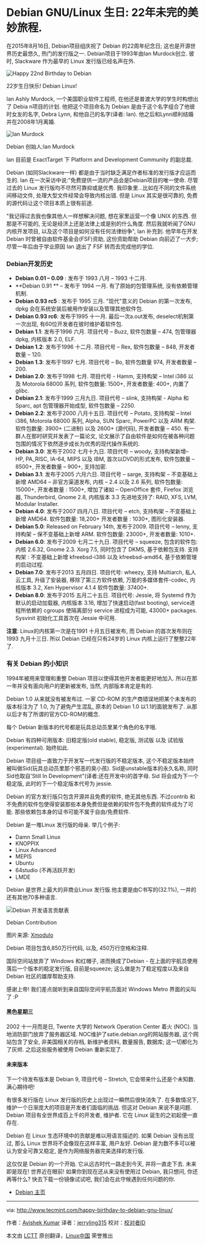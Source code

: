 Debian GNU/Linux 生日: 22年未完的美妙旅程.
================================================================================
在2015年8月16日, Debian项目组庆祝了 Debian 的22周年纪念日; 这也是开源世界历史最悠久, 热门的发行版之一. Debian项目于1993年由Ian Murdock创立. 彼时,  Slackware 作为最早的 Linux 发行版已经名声在外.

![Happy 22nd Birthday to Debian](http://www.tecmint.com/wp-content/uploads/2014/08/Debian-22nd-Birthday.png)

22岁生日快乐! Debian Linux!

Ian Ashly Murdock, 一个美国职业软件工程师, 在他还是普渡大学的学生时构想出了 Debia n项目的计划. 他把这个项目命名为 Debian 是由于这个名字组合了他彼时女友的名字, Debra Lynn, 和他自己的名字(译者: Ian). 他之后和Lynn顺利结婚并在2008年1月离婚.

![Ian Murdock](http://www.tecmint.com/wp-content/uploads/2014/08/Ian-Murdock.jpeg)

Debian 创始人:Ian Murdock

Ian 目前是 ExactTarget 下 Platform and Development Community 的副总裁.

Debian (如同Slackware一样) 都是由于当时缺乏满足作者标准的发行版才应运而生的. Ian 在一次采访中说:"免费提供一流的产品会是Debian项目的唯一使命. 尽管过去的 Linux 发行版均不尽然可靠抑或是优秀. 我印象里...比如在不同的文件系统间移动文件, 处理大型文件经常会导致内核出错. 但是 Linux 其实是很可靠的, 免费的源代码让这个项目本质上很有前途.

"我记得过去我也像其他人一样想解决问题, 想在家里运营一个像 UNIX 的东西. 但那是不可能的, 无论是经济上还是法律上或是别的什么角度. 然后我就听闻了GNU内核开发项目, 以及这个项目是如何没有任何法律纷争", Ian 补充到. 他早年在开发 Debian 时曾被自由软件基金会(FSF)资助, 这份资助帮助 Debian 向前迈了一大步; 尽管一年后由于学业原因 Ian 退出了 FSF 转而去完成他的学位.

### Debian开发历史 ###

- **Debian 0.01 – 0.09** : 发布于 1993 八月 – 1993 十二月.
- **Debian 0.91 ** – 发布于 1994 一月. 有了原始的包管理系统, 没有依赖管理机制.
- **Debian 0.93 rc5** : 发布于 1995 三月. "现代"意义的 Debian 的第一次发布, dpkg 会在系统安装后被用作安装以及管理其他软件包.
- **Debian 0.93 rc6**: 发布于1995 十一月. 最后一次a.out发布, deselect机制第一次出现, 有60位开发者在彼时维护着软件包.
- **Debian 1.1**: 发布于1996 六月. 项目代号 – Buzz, 软件包数量 – 474, 包管理器 dpkg, 内核版本 2.0, ELF.
- **Debian 1.2**: 发布于1996 十二月. 项目代号 – Rex, 软件包数量 – 848, 开发者数量 – 120.
- **Debian 1.3**: 发布于1997 七月. 项目代号 – Bo, 软件包数量 974, 开发者数量 – 200.
- **Debian 2.0**: 发布于1998 七月. 项目代号 - Hamm, 支持构架 – Intel i386 以及 Motorola 68000 系列, 软件包数量: 1500+, 开发者数量: 400+, 内置了 glibc.
- **Debian 2.1**: 发布于1999 三月九日. 项目代号 – slink, 支持构架 - Alpha 和 Sparc, apt 包管理器开始成型, 软件包数量 – 2250.
- **Debian 2.2**: 发布于2000 八月十五日. 项目代号 – Potato, 支持构架 – Intel i386, Motorola 68000 系列, Alpha, SUN Sparc, PowerPC 以及 ARM 构架. 软件包数量: 3900+ (二进制) 以及 2600+ (源代码), 开发者数量 – 450. 有一群人在那时研究并发表了一篇论文, 论文展示了自由软件是如何在被各种问题包围的情况下依然逐步成长为优秀的现代操作系统的.
- **Debian 3.0**: 发布于2002 七月十九日. 项目代号 – woody, 支持构架新增– HP, PA_RISC, IA-64, MIPS 以及 IBM, 首次以DVD的形式发布, 软件包数量 – 8500+, 开发者数量 – 900+, 支持加密.
- **Debian 3.1**: 发布于2005 六月六日. 项目代号 – sarge, 支持构架 – 不变基础上新增 AMD64 – 非官方渠道发布, 内核 – 2.4 以及 2.6 系列, 软件包数量: 15000+, 开发者数量 : 1500+, 增加了诸如 – OpenOffice 套件, Firefox 浏览器, Thunderbird, Gnome 2.8, 内核版本 3.3 先进地支持了: RAID, XFS, LVM, Modular Installer.
- **Debian 4.0**: 发布于2007 四月八日. 项目代号 – etch, 支持构架 – 不变基础上新增 AMD64. 软件包数量: 18,200+ 开发者数量 : 1030+, 图形化安装器.
- **Debian 5.0**: Released on February 14th, 发布于2009. 项目代号 – lenny, 支持构架 – 保不变基础上新增 ARM. 软件包数量: 23000+, 开发者数量: 1010+.
- **Debian 6.0**: 发布于2009 七月二十九日. 项目代号 – squeeze, 包含的软件包: 内核 2.6.32, Gnome 2.3. Xorg 7.5, 同时包含了 DKMS, 基于依赖包支持. 支持构架 : 不变基础上新增 kfreebsd-i386 以及 kfreebsd-amd64, 基于依赖管理的启动过程.
- **Debian 7.0**: 发布于2013 五月四日. 项目代号: wheezy, 支持 Multiarch, 私人云工具, 升级了安装器, 移除了第三方软件依赖, 万能的多媒体套件-codec, 内核版本 3.2, Xen Hypervisor 4.1.4 软件包数量: 37400+.
- **Debian 8.0**: 发布于2015 五月二十五日. 项目代号: Jessie, 将 Systemd 作为默认的启动加载器, 内核版本 3.16, 增加了快速启动(fast booting), service进程所依赖的 cgroups 使隔离部分 service 进程成为可能, 43000+ packages. Sysvinit 初始化工具首次在 Jessie 中可用.

**注意**: Linux的内核第一次是在1991 十月五日被发布, 而 Debian 的首次发布则在1993 九月十三日. 所以 Debian 已经在只有24岁的 Linux 内核上运行了整整22年了.

### 有关 Debian 的小知识 ###

1994年被用来管理和重整 Debian 项目以使得其他开发者能更好地加入. 所以在那一年并没有面向用户的更新被发布, 当然, 内部版本肯定是有的.

Debian 1.0 从来就没有被发布过. 一家 CD-ROM 的生产商错误地把某个未发布的版本标注为了 1.0, 为了避免产生混乱, 原本的 Debian 1.0 以1.1的面貌发布了. 从那以后才有了所谓的官方CD-ROM的概念.

每个 Debian 新版本的代号都是玩具总动员里某个角色的名字哦.

Debian 有四种可用版本: 旧稳定版(old stable), 稳定版, 测试版 以及 试验版(experimental). 始终如此.

Debian 项目组一直致力于开发写一代发行版的不稳定版本, 这个不稳定版本始终被叫做Sid(玩具总动员里那个邪恶的臭小孩). Sid是unstable版本的永久名称, 同时Sid也取自'Still In Development"(译者:还在开发中)的首字母. Sid 将会成为下一个稳定版, 此时的下一个稳定版本代号为 jessie.

Debian 的官方发行版只包含开源并且免费的软件, 绝无其他东西. 不过contrib 和 不免费的软件包使得安装那些本身免费但是依赖的软件包不免费的软件成为了可能. 那些依赖包本身的证书可能不属于自由/免费软件.

Debian 是一堆Linux 发行版的母亲. 举几个例子:

- Damn Small Linux
- KNOPPIX
- Linux Advanced
- MEPIS
- Ubuntu
- 64studio (不再活跃开发)
- LMDE

Debian 是世界上最大的非商业Linux 发行版.他主要是由C书写的(32.1%), 一并的还有其他70多种语言.

![Debian 开发语言贡献表](http://www.tecmint.com/wp-content/uploads/2014/08/Debian-Programming.png)

Debian Contribution

图片来源: [Xmodulo][1]

Debian 项目包含6,850万行代码, 以及, 450万行空格和注释.

国际空间站放弃了 Windows 和红帽子, 进而换成了Debian - 在上面的宇航员使用落后一个版本的稳定发行版, 目前是squeeze; 这么做是为了稳定程度以及来自 Debian 社区的雄厚帮助支持.

感谢上帝! 我们差点就听到来自国际空间宇航员面对 Windows Metro 界面的尖叫了 :P

#### 黑色星期三 ####

2002 十一月而是日, Twente 大学的 Network Operation Center 着火 (NOC). 当地消防部门放弃了服务器区域. NOC维护了satie.debian.org的网站服务器, 这个网站包含了安全, 非美国相关的存档, 新维护者资料, 数量报告, 数据库; 这一切都化为了灰烬. 之后这些服务被使用 Debian 重新实现了.

#### 未来版本 ####

下一个待发布版本是 Debian 9, 项目代号 – Stretch, 它会带来什么还是个未知数. 满心期待吧!

有很多发行版在 Linux 发行版的历史上出现过一瞬然后很快消失了. 在多数情况下, 维护一个日渐庞大的项目是开发者们面临的挑战. 但这对 Debian 来说不是问题. Debian 项目有全世界成百上千的开发者, 维护者. 它在 Linux 诞生的之初起便一直存在.

Debian 在 Linux 生态环境中的贡献是难以用语言描述的. 如果 Debian 没有出现过, 那么 Linux 世界将不会像现在这样丰富, 用户友好. Debian 是为数不多可以被认为安全可靠又稳定, 是作为网络服务器完美选择的发行版.

这仅仅是 Debian 的一个开始. 它从远古时代一路走到今天, 并将一直走下去. 未来即是现在! 世界近在眼前! 如果你到现在还从来没有使用过 Debian, 我只想问, 你还再等什么? 快去下载一份镜像试试吧, 我们会在此守候遇到任何问题的你.

- [Debian 主页][2]

--------------------------------------------------------------------------------

via: http://www.tecmint.com/happy-birthday-to-debian-gnu-linux/

作者：[Avishek Kumar][a]
译者：[jerryling315](http://moelf.xyz)
校对：[校对者ID](https://github.com/校对者ID)

本文由 [LCTT](https://github.com/LCTT/TranslateProject) 原创翻译，[Linux中国](https://linux.cn/) 荣誉推出

[a]:http://www.tecmint.com/author/avishek/
[1]:http://xmodulo.com/2013/08/interesting-facts-about-debian-linux.html
[2]:https://www.debian.org/
